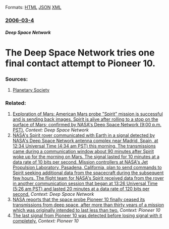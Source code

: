 
Formats: [HTML](/news/2006/03/4/the-deep-space-network-tries-one-final-contact-attempt-to-pioneer-10.html)  [JSON](/news/2006/03/4/the-deep-space-network-tries-one-final-contact-attempt-to-pioneer-10.json)  [XML](/news/2006/03/4/the-deep-space-network-tries-one-final-contact-attempt-to-pioneer-10.xml)  

### [2006-03-4](/news/2006/03/4/index.md)

##### Deep Space Network
#  The Deep Space Network tries one final contact attempt to Pioneer 10. 




### Sources:

1. [Planetary Society](http://www.planetary.org/programs/projects/pioneer_anomaly/update_200603.html)

### Related:

1. [ Exploration of Mars: American Mars probe "Spirit" mission is successful and is sending back images. Spirit is alive after rolling to a stop on the surface of Mars; confirmed by NASA's Deep Space Network (9:00 p.m. PST).](/news/2004/01/4/exploration-of-mars-american-mars-probe-spirit-mission-is-successful-and-is-sending-back-images-spirit-is-alive-after-rolling-to-a-stop.md) _Context: Deep Space Network_
2. [ NASA's Spirit rover communicated with Earth in a signal detected by NASA's Deep Space Network antenna complex near Madrid, Spain, at 12:34 Universal Time (4:34 am PST) this morning. The transmissions came during a communication window about 90 minutes after Spirit woke up for the morning on Mars. The signal lasted for 10 minutes at a data rate of 10 bits per second. Mission controllers at NASA's Jet Propulsion Laboratory, Pasadena, California, plan to send commands to Spirit seeking additional data from the spacecraft during the subsequent few hours. The flight team for NASA's Spirit received data from the rover in another communication session that began at 13:26 Universal Time (5:26 am PST) and lasted 20 minutes at a data rate of 120 bits per second.](/news/2004/01/23/nasa-s-spirit-rover-communicated-with-earth-in-a-signal-detected-by-nasa-s-deep-space-network-antenna-complex-near-madrid-spain-at-12-34.md) _Context: Deep Space Network_
3. [ NASA reports that the space probe Pioneer 10 finally ceased its transmissions from deep space, after more than thirty years of a mission which was originally intended to last less than two.](/news/2003/02/25/nasa-reports-that-the-space-probe-pioneer-10-finally-ceased-its-transmissions-from-deep-space-after-more-than-thirty-years-of-a-mission-wh.md) _Context: Pioneer 10_
4. [ The last signal from Pioneer 10 was detected before losing signal with it completely.](/news/2003/01/23/the-last-signal-from-pioneer-10-was-detected-before-losing-signal-with-it-completely.md) _Context: Pioneer 10_
